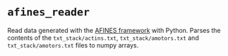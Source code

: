 # `afines_reader`

Read data generated with the [AFINES framework](https://github.com/Simfreed/AFINES) with Python.
Parses the contents of the `txt_stack/actins.txt`,
`txt_stack/amotors.txt` and `txt_stack/amotors.txt` files to
numpy arrays.